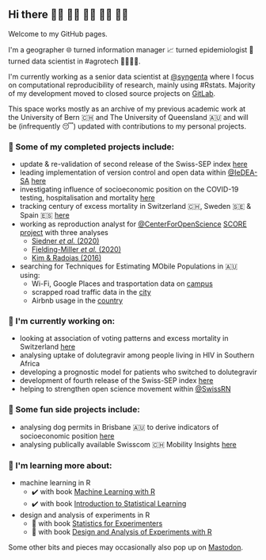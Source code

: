 ## Hi there 🤘🏻 🤘🏼 🤘🏽 🤘🏾 🤘🏿

Welcome to my GitHub pages.  

I'm a geographer 🌐 turned information manager 📈 turned epidemiologist 🦠 turned data scientist in #agrotech 🧑‍🌾🌱🚜. 

I'm currently working as a senior data scientist at [@syngenta](https://github.com/syngenta) where I focus on computational reproducibility of research, mainly using #Rstats. Majority of my development moved to closed source projects on [GitLab](https://gitlab.com/Radoslaw.Panczak).   

This space works mostly as an archive of my previous academic work at the University of Bern 🇨🇭 and The University of Queensland 🇦🇺 and will be (infrequently 😴) updated with contributions to my personal projects.     

### 📜 Some of my completed projects include:
- update & re-validation of second release of the Swiss-SEP index [here](https://github.com/RPanczak/SNC_Swiss-SEP2)  
- leading implementation of version control and open data within [@IeDEA-SA](https://github.com/IeDEA-SA) [here](https://github.com/IeDEA-SA/IeDEA_WG-open-science)
- investigating influence of socioeconomic position on the COVID-19 testing, hospitalisation and mortality [here](https://github.com/jriou/covid-sep-ch)  
- tracking century of excess mortality in Switzerland 🇨🇭, Sweden 🇸🇪 & Spain 🇪🇸 [here](https://github.com/RPanczak/ISPM_excess-mortality-historical)  
- working as reproduction analyst for [@CenterForOpenScience](https://github.com/CenterForOpenScience) [SCORE project](https://www.cos.io/score) with three analyses
    - [Siedner *et al.* (2020)](https://github.com/RPanczak/SCORE_Siedner_covid_P3NJ)
    - [Fielding-Miller *et al.* (2020)](https://github.com/RPanczak/SCORE_Fielding-Miller_covid_R3pV) 
    - [Kim & Radoias (2016)](https://github.com/RPanczak/SCORE_Kim_SocSciMed_2016_AqDO)    
- searching for Techniques for Estimating MObile Populations in 🇦🇺 using: 
    - Wi-Fi, Google Places and trasportation data on [campus](https://github.com/RPanczak/TEMPO_pop247) 
    - scrapped road traffic data in the [city](https://github.com/RPanczak/TEMPO_BCC-traffic)
    - Airbnb usage in the [country](https://github.com/RPanczak/TEMPO_Airbnb)

### 🚀 I'm currently working on:  
- looking at association of voting patterns and excess mortality in Switzerland [here](https://github.com/RPanczak/ISPM_excess-mortality-voting)  
- analysing uptake of dolutegravir among people living in HIV in Southern Africa  
- developing a prognostic model for patients who switched to dolutegravir  
- development of fourth release of the Swiss-SEP index [here](https://github.com/RPanczak/SNC_Swiss-SEP4)  
- helping to strengthen open science movement within [@SwissRN](https://github.com/SwissRN)  

### 🎡 Some fun side projects include:  
- analysing dog permits in Brisbane 🇦🇺 to derive indicators of socioeconomic position [here](https://github.com/RPanczak/FUN_BCC-animal-permits)  
- analysing publically available Swisscom 🇨🇭 Mobility Insights [here](https://github.com/RPanczak/FUN_swisscom)  

### 🧐 I'm learning more about:  
- machine learning in R 
    - ✔️ with book [Machine Learning with R](https://github.com/RPanczak/R_MLwR) 
    - ✔️ with book [Introduction to Statistical Learning](https://github.com/RPanczak/R_ISLR)
- design and analysis of experiments in R 
    - 🚧 with book [Statistics for Experimenters](https://github.com/RPanczak/R_SfE)
    - 🚧 with book [Design and Analysis of Experiments with R](https://github.com/RPanczak/R_DaAoEiR)

Some other bits and pieces may occasionally also pop up on <a href="https://mastodon.social/@RPanczak" rel="me">Mastodon</a>. 

